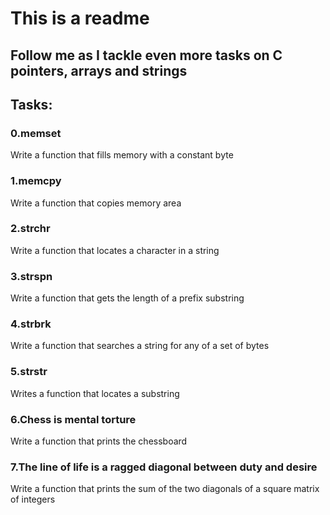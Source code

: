 # This is a readme
## Follow me as I tackle even more tasks on C pointers, arrays and strings
## Tasks:
### 0.memset
Write a function that fills memory with a constant byte
### 1.memcpy
Write a function that copies memory area
### 2.strchr
Write a function that locates a character in a string
### 3.strspn
Write a function that gets the length of a prefix substring
### 4.strbrk
Write a function that searches a string for any of a set of bytes
### 5.strstr
Writes a function that locates a substring
### 6.Chess is mental torture
Write a function that prints the chessboard
### 7.The line of life is a ragged diagonal between duty and desire
Write a function that prints the sum of the two diagonals of a square matrix of integers
